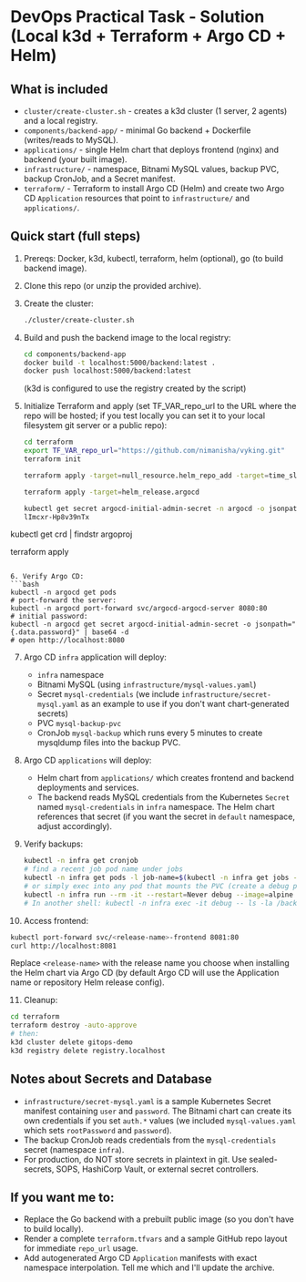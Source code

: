 # DevOps Practical Task - Solution (Local k3d + Terraform + Argo CD + Helm)

## What is included
- `cluster/create-cluster.sh` - creates a k3d cluster (1 server, 2 agents) and a local registry.
- `components/backend-app/` - minimal Go backend + Dockerfile (writes/reads to MySQL).
- `applications/` - single Helm chart that deploys frontend (nginx) and backend (your built image).
- `infrastructure/` - namespace, Bitnami MySQL values, backup PVC, backup CronJob, and a Secret manifest.
- `terraform/` - Terraform to install Argo CD (Helm) and create two Argo CD `Application` resources that point to `infrastructure/` and `applications/`.

## Quick start (full steps)
1. Prereqs: Docker, k3d, kubectl, terraform, helm (optional), go (to build backend image).
2. Clone this repo (or unzip the provided archive).
3. Create the cluster:
   ```bash
   ./cluster/create-cluster.sh
   ```
4. Build and push the backend image to the local registry:
   ```bash
   cd components/backend-app
   docker build -t localhost:5000/backend:latest .
   docker push localhost:5000/backend:latest
   ```
   (k3d is configured to use the registry created by the script)

5. Initialize Terraform and apply (set TF_VAR_repo_url to the URL where the repo will be hosted; if you test locally you can set it to your local filesystem git server or a public repo):
   ```bash
   cd terraform
   export TF_VAR_repo_url="https://github.com/nimanisha/vyking.git"   
   terraform init

   terraform apply -target=null_resource.helm_repo_add -target=time_sleep.wait_for_repo

   terraform apply -target=helm_release.argocd

   kubectl get secret argocd-initial-admin-secret -n argocd -o jsonpath="{.data.password}" | powershell -command "[System.Text.Encoding]::UTF8.GetString([System.Convert]::FromBase64String($input))"
   lImcxr-Hp8v39nTx

kubectl get crd | findstr argoproj

   terraform apply
   ```

6. Verify Argo CD:
   ```bash
   kubectl -n argocd get pods
   # port-forward the server:
   kubectl -n argocd port-forward svc/argocd-argocd-server 8080:80
   # initial password:
   kubectl -n argocd get secret argocd-initial-admin-secret -o jsonpath="{.data.password}" | base64 -d
   # open http://localhost:8080
   ```

7. Argo CD `infra` application will deploy:
   - `infra` namespace
   - Bitnami MySQL (using `infrastructure/mysql-values.yaml`)
   - Secret `mysql-credentials` (we include `infrastructure/secret-mysql.yaml` as an example to use if you don't want chart-generated secrets)
   - PVC `mysql-backup-pvc`
   - CronJob `mysql-backup` which runs every 5 minutes to create mysqldump files into the backup PVC.

8. Argo CD `applications` will deploy:
   - Helm chart from `applications/` which creates frontend and backend deployments and services.
   - The backend reads MySQL credentials from the Kubernetes `Secret` named `mysql-credentials` in `infra` namespace. The Helm chart references that secret (if you want the secret in `default` namespace, adjust accordingly).

9. Verify backups:
   ```bash
   kubectl -n infra get cronjob
   # find a recent job pod name under jobs
   kubectl -n infra get pods -l job-name=$(kubectl -n infra get jobs --sort-by=.metadata.creationTimestamp -o=jsonpath='{.items[-1].metadata.name}' )
   # or simply exec into any pod that mounts the PVC (create a debug pod) and list /backups
   kubectl -n infra run --rm -it --restart=Never debug --image=alpine -- sh -c "apk add --no-cache bash; sleep 1d"
   # In another shell: kubectl -n infra exec -it debug -- ls -la /backups
   ```

10. Access frontend:
   ```bash
   kubectl port-forward svc/<release-name>-frontend 8081:80
   curl http://localhost:8081
   ```
   Replace `<release-name>` with the release name you choose when installing the Helm chart via Argo CD (by default Argo CD will use the Application name or repository Helm release config).

11. Cleanup:
   ```bash
   cd terraform
   terraform destroy -auto-approve
   # then:
   k3d cluster delete gitops-demo
   k3d registry delete registry.localhost
   ```

## Notes about Secrets and Database
- `infrastructure/secret-mysql.yaml` is a sample Kubernetes Secret manifest containing `user` and `password`. The Bitnami chart can create its own credentials if you set `auth.*` values (we included `mysql-values.yaml` which sets `rootPassword` and `password`).
- The backup CronJob reads credentials from the `mysql-credentials` secret (namespace `infra`).
- For production, do NOT store secrets in plaintext in git. Use sealed-secrets, SOPS, HashiCorp Vault, or external secret controllers.

## If you want me to:
- Replace the Go backend with a prebuilt public image (so you don't have to build locally).
- Render a complete `terraform.tfvars` and a sample GitHub repo layout for immediate `repo_url` usage.
- Add autogenerated Argo CD `Application` manifests with exact namespace interpolation.
Tell me which and I'll update the archive.
